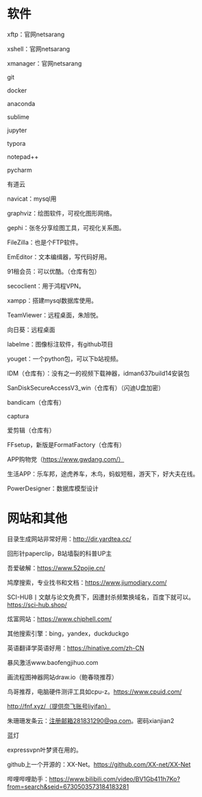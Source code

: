 # 软件

xftp：官网netsarang

xshell：官网netsarang

xmanager：官网netsarang

git

docker

anaconda

sublime

jupyter

typora

notepad++

pycharm

有道云

navicat：mysql用

graphviz：绘图软件，可视化图形网络。

gephi：张冬分享绘图工具，可视化关系图。

FileZilla：也是个FTP软件。

EmEditor：文本编缉器，写代码好用。

91租会员：可以优酷。（仓库有包）

secoclient：用于鸿程VPN。

xampp：搭建mysql数据库使用。

TeamViewer：远程桌面，朱旭悦。

向日葵：远程桌面

labelme：图像标注软件，有github项目

youget：一个python包，可以下b站视频。

IDM（仓库有）：没有之一的视频下载神器，idman637build14安装包

SanDiskSecureAccessV3_win（仓库有）（闪迪U盘加密）

bandicam（仓库有）

captura

爱剪辑（仓库有）

FFsetup，新版是FormatFactory（仓库有）

APP购物党（https://www.gwdang.com/）

生活APP：乐车邦，途虎养车，木鸟，蚂蚁短租，游天下，好大夫在线。

PowerDesigner：数据库模型设计





# 网站和其他

目录生成网站非常好用：http://dir.yardtea.cc/

回形针paperclip，B站墙裂的科普UP主

吾爱破解：https://www.52pojie.cn/

鸠摩搜索，专业找书和文档：https://www.jiumodiary.com/

SCI-HUB丨文献与论文免费下，因遭封杀频繁换域名，百度下就可以。https://sci-hub.shop/

炫富网站：https://www.chiphell.com/

其他搜索引擎：bing，yandex，duckduckgo

英语翻译学英语好用：https://hinative.com/zh-CN

暴风激活www.baofengjihuo.com

画流程图神器网站draw.io（鲍春晓推荐）

鸟哥推荐，电脑硬件测评工具如cpu-z。https://www.cpuid.com/

http://fnf.xyz/（提供奈飞账号liyifan）

朱珊珊发条云：注册邮箱281831290@qq.com。密码xianjian2

蓝灯

expressvpn叶梦贤在用的。

github上一个开源的：XX-Net。https://github.com/XX-net/XX-Net

哔哩哔哩助手：https://www.bilibili.com/video/BV1Gb411h7Ko?from=search&seid=6730503573184183281







